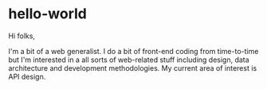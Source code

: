 # hello-world
Hi folks,

I'm a bit of a web generalist. I do a bit of front-end coding from time-to-time but I'm interested in a all sorts of web-related stuff including design, data architecture and development methodologies.
My current area of interest is API design.
